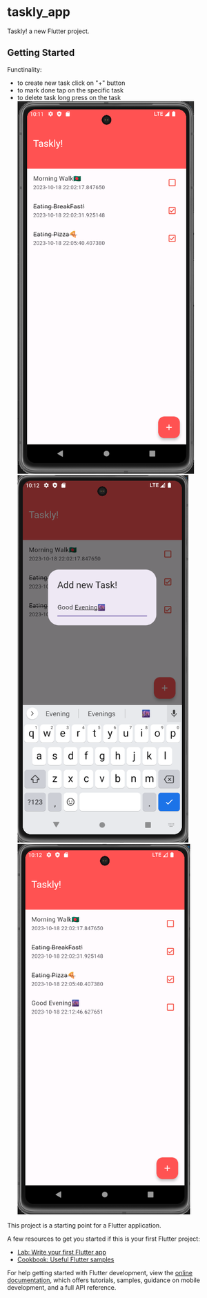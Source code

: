 # taskly_app

Taskly! a new Flutter project.

## Getting Started
Functinality: 
- to create new task click on "+" button
- to mark done tap on the specific task
- to delete task long press on the task 
![Alt text](image.png)
![Alt text](image-1.png)
![Alt text](image-2.png)


This project is a starting point for a Flutter application.

A few resources to get you started if this is your first Flutter project:

- [Lab: Write your first Flutter app](https://docs.flutter.dev/get-started/codelab)
- [Cookbook: Useful Flutter samples](https://docs.flutter.dev/cookbook)

For help getting started with Flutter development, view the
[online documentation](https://docs.flutter.dev/), which offers tutorials,
samples, guidance on mobile development, and a full API reference.
